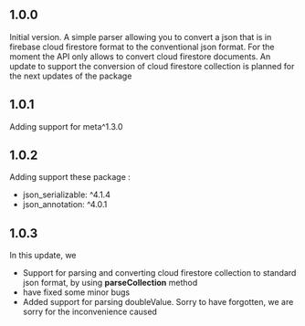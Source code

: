 ## 1.0.0
Initial version. A simple parser allowing you to convert a json that is in firebase cloud firestore format to the conventional json format.
  For the moment the API only allows to convert cloud firestore documents. An update to support the conversion of cloud firestore collection is planned for the next updates of the package

## 1.0.1
Adding support for meta^1.3.0

## 1.0.2
Adding support these package :
- json_serializable: ^4.1.4
- json_annotation: ^4.0.1

## 1.0.3
In this update, we
- Support for parsing and converting cloud firestore collection to standard json format, by using **parseCollection** method
- have fixed some minor bugs
- Added support for parsing doubleValue. Sorry to have forgotten, we are sorry for the inconvenience caused